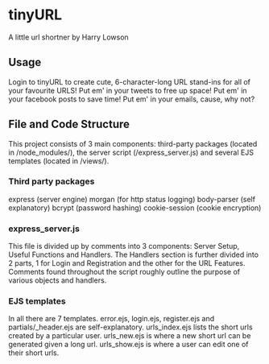 # tinyURL 
A little url shortner by Harry Lowson

## Usage
Login to tinyURL to create cute, 6-character-long URL stand-ins for all of your favourite URLS! Put em' in your tweets to free up space! Put em' in your facebook posts to save time! Put em' in your emails, cause, why not?

## File and Code Structure
This project consists of 3 main components: third-party packages (located in /node_modules/), the server script (/express_server.js) and several EJS templates (located in /views/).

### Third party packages
express (server engine)
morgan (for http status logging)
body-parser (self explanatory)
bcrypt (password hashing)
cookie-session (cookie encryption)

### express_server.js
This file is divided up by comments into 3 components: Server Setup, Useful Functions and Handlers. The Handlers section is further divided into 2 parts, 1 for Login and Registration and the other for the URL Features. Comments found throughout the script roughly outline the purpose of various objects and handlers.

### EJS templates
In all there are 7 templates. error.ejs, login.ejs, register.ejs and partials/\_header.ejs are self-explanatory. urls_index.ejs lists the short urls created by a particular user. urls_new.ejs is where a new short url can be generated given a long url. urls_show.ejs is where a user can edit one of their short urls.
